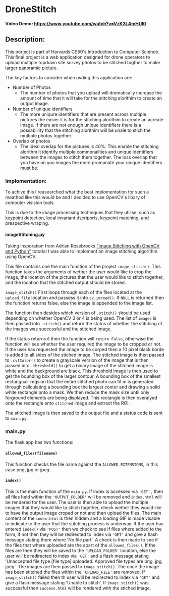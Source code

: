 # DroneStitch
#### Video Demo: https://www.youtube.com/watch?v=VzK3LAmHUl0
## Description:
This porject is part of Harvards CS50's Introduction to Computer Science. This final project is a web application designed for drone operators to upload multiple topdown site survey photos to be stitched togther to make larger panoramic picture.

The key factors to consider when usding this application are:
- Number of Photos
    - The number of photos that you upload will drematically increase the amount of time that it will take for the stitching alorithim to create an output image.
- Number of unique identifiers
    - The more uniqure identifiers that are present across multiple pictures the easier it is for the stitching alorithim to create an acreate image. If there are not enough unique identifiers there is a possablility that the stitching alorithim will be unale to stich the multiple photos together.
- Overlap of photos
    - The ideal overlap for the pictures is 40%. This enable the stitching alorithm it identify multiple commonalities and unique identifiers between the images to stitch them together. The loss overlap that you have on you images the more promanate your unique identifiers must be.

### Implomentation:
To achive this I reasearched what the best implomentation for such a meathod like this would be and I decided to use OpenCV's libary of computer visision tools.

This is due to the image processing techniques that they utilise, such as keypoint detection, local invariant dscriports, keypoint matching, and prespective wraping.

#### imageStitching.py
Taking insporation from Adrian Rosebrocks ["Image Stitching with OpenCV and Python"](https://pyimagesearch.com/2018/12/17/image-stitching-with-opencv-and-python/) totorial I was able to imploment an image stitching algorithm using OpenCV. 

This file contains one the main function of the project <code>image_stitch()</code>. This function takes the arguments of wether the user would like to crop the image, the location of the pictures that the user would like to stitch together, and the location that the stitched output should be stored.

<code>image_stitch()</code> First loops through each of the files located at the <code>upload_file</code> location and passess it into <code>cv.imread()</code>. If <code>NULL</code> is returned then the function returns false, else the image is appended to the image list.

The function then desides which version of <code>.stitch()</code> should be used depending on whether OpenCV 3 or 4 is being used. The list of <code>images</code> is then passed into <code>.stitch()</code> and return the status of whether the stitching of the images was successful and the stitched image.

If the status returns <code>0</code> then the function will <code>return False</code>, otherwise the function will see whether the user required the image to be cropped or not. If the user has requested the image to be corped then a 10 pixel black borde is added to all sides of the stiched image. The stitched image is then passed to <code>.cvtColor()</code> to create a grayscale version of the image that is then passed into <code>.threshold()</code> to get a binary image of the stitched image is white and the background are black. This threshold image is then used to get the bounding box of the larger contour. A bounding box of the smallest rectangualr regsion that the entire stitched photo can fit in is generated through callculating a bounding box the largest contor and drawing a solid white rectangle onto a mask. We then reduce the mask size until only forground elements are being displayed. This rectangle is then overalyed onto the rectangle onto <code>stitched</code> image and extract the ROI.

The stitched image is then saved to the output file and a status code is sent to <code>main.py</code>.

### main.py
The flask app has two functions:
#### <code>allowed_files(filename)</code>
This function checks the file name against the <code>ALLOWED_EXTENSIONS</code>, in this case png, jpg or jpeg.

#### <code>index()</code>
This is the main function of the <code>main.py</code>. If index is accessed via <code>'GET',</code> then all files held within the <code>'OUTPUT_FOLDER'</code> will be removed and <code>index.html</code> will be rendered for the user. The user is then able to upload the multiple images that they would like to stitch together, check wether they would like to have the output image croped or not and then upload the files. The main content of the <code>index.html</code> is then hidden and a loading GIF is made visable to indicate to the user that the stitching process is underway. If the user has entered <code>index()</code> via <code>'POST'</code> then we check to see if files where added to the form, if not then they will be redirected to index via <code>'GET'</code> and give a flash message stating there where 'No file part'. A check is then made to see if the files that where uploaded are the apart of the <code>allowed_files()</code>, If the files are then they will be saved to the <code>'UPLOAD_FOLDER'</code> location, else the user will be redirected to index via <code>'GET'</code> and a flash message stating 'Unaccepted file type [file type] uploaded. Approved file types are png, jpg, jpeg.' The images are then passed to <code>image_stitch()</code>. The once the image has been stitched the files within the <code>'UPLOAD_FILE'</code> are removed. If <code>image_stitch()</code> failed then th user will be redirected to index via <code>'GET'</code> and give a flash message stating 'Unable to stitch'. If <code>image_stitch()</code> was successful then <code>success.html</code> will be rendered with the stiched image.